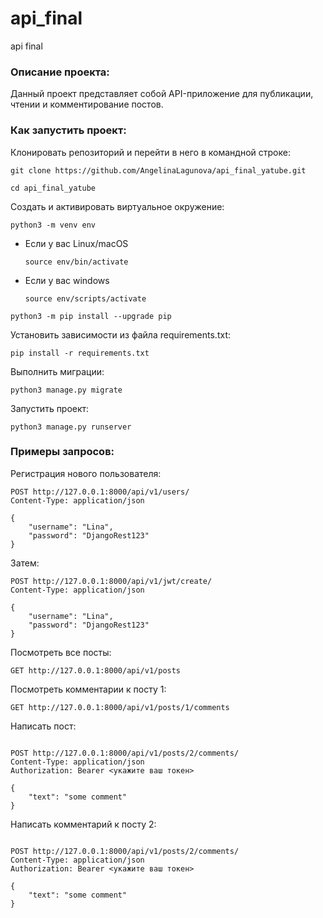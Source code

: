 # api_final
api final
### Описание проекта:
Данный проект представляет собой API-приложение для публикации, чтении и комментирование постов.
### Как запустить проект:

Клонировать репозиторий и перейти в него в командной строке:

```
git clone https://github.com/AngelinaLagunova/api_final_yatube.git
```

```
cd api_final_yatube
```

Cоздать и активировать виртуальное окружение:

```
python3 -m venv env
```

* Если у вас Linux/macOS

    ```
    source env/bin/activate
    ```

* Если у вас windows

    ```
    source env/scripts/activate
    ```

```
python3 -m pip install --upgrade pip
```

Установить зависимости из файла requirements.txt:

```
pip install -r requirements.txt
```

Выполнить миграции:

```
python3 manage.py migrate
```

Запустить проект:

```
python3 manage.py runserver
```

### Примеры запросов:

Регистрация нового пользователя:

```
POST http://127.0.0.1:8000/api/v1/users/
Content-Type: application/json

{
    "username": "Lina",
    "password": "DjangoRest123"
}
```
Затем:

```
POST http://127.0.0.1:8000/api/v1/jwt/create/
Content-Type: application/json

{
    "username": "Lina",
    "password": "DjangoRest123"
}
```

Посмотреть все посты:
```
GET http://127.0.0.1:8000/api/v1/posts
```

Посмотреть комментарии к посту 1:
```
GET http://127.0.0.1:8000/api/v1/posts/1/comments
```

Написать пост:
```

POST http://127.0.0.1:8000/api/v1/posts/2/comments/
Content-Type: application/json
Authorization: Bearer <укажите ваш токен>

{
    "text": "some comment"   
}
```

Написать комментарий к посту 2:

```

POST http://127.0.0.1:8000/api/v1/posts/2/comments/
Content-Type: application/json
Authorization: Bearer <укажите ваш токен>

{
    "text": "some comment"   
}
```
